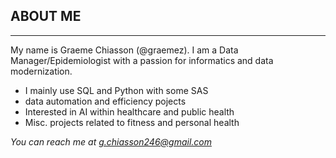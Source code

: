 ## ABOUT ME
---

My name is Graeme Chiasson (@graemez).  I am a Data Manager/Epidemiologist with a passion for informatics and data modernization.

 - I mainly use SQL and Python with some SAS
 - data automation and efficiency pojects
 - Interested in AI within healthcare and public health
 - Misc. projects related to fitness and personal health 

*You can reach me at g.chiasson246@gmail.com*

<!---
graemez/graemez is a ✨ special ✨ repository because its `README.md` (this file) appears on your GitHub profile.
You can click the Preview link to take a look at your changes.
--->
